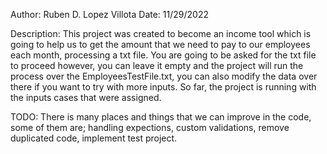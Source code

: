 Author: Ruben D. Lopez Villota
Date: 11/29/2022

Description: This project was created to become an income tool which is going to help us to get the amount that we need to pay to our employees each month, processing
a txt file. 
You are going to be asked for the txt file to proceed however, you can leave it empty and the project will run the process over the EmployeesTestFile.txt, you can also modify 
the data over there if you want to try with more inputs. 
So far, the project is running with the inputs cases that were assigned. 

TODO: There is many places and things that we can improve in the code, some of them are; handling expections, custom validations, 
remove duplicated code, implement test project.

